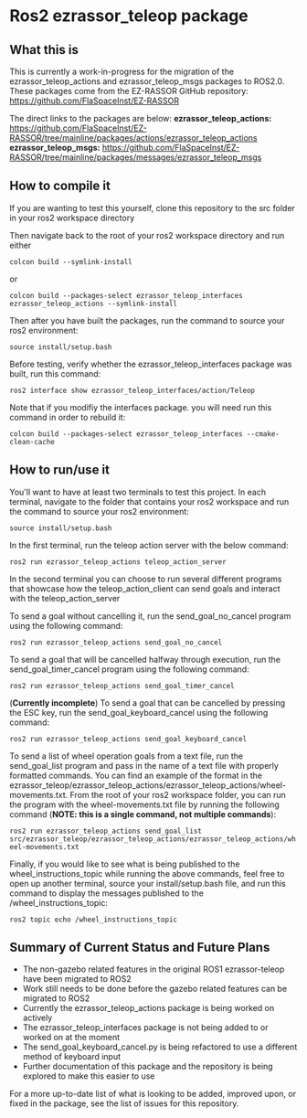 # Ros2 ezrassor_teleop package

## What this is  

This is currently a work-in-progress for the migration of the ezrassor_teleop_actions and ezrassor_teleop_msgs packages to ROS2.0.  
These packages come from the EZ-RASSOR GitHub repository: <https://github.com/FlaSpaceInst/EZ-RASSOR>  

The direct links to the packages are below:
**ezrassor_teleop_actions:** <https://github.com/FlaSpaceInst/EZ-RASSOR/tree/mainline/packages/actions/ezrassor_teleop_actions>  
**ezrassor_teleop_msgs:** <https://github.com/FlaSpaceInst/EZ-RASSOR/tree/mainline/packages/messages/ezrassor_teleop_msgs>  

## How to compile it

If you are wanting to test this yourself, clone this repository to the src folder in your ros2 workspace directory

Then navigate back to the root of your ros2 workspace directory and run either

`colcon build --symlink-install`

or

`colcon build --packages-select ezrassor_teleop_interfaces ezrassor_teleop_actions --symlink-install`  

Then after you have built the packages, run the command to source your ros2 environment:

`source install/setup.bash`

Before testing, verify whether the ezrassor_teleop_interfaces package was built, run this command:

`ros2 interface show ezrassor_teleop_interfaces/action/Teleop`  

Note that if you modifiy the interfaces package. you will need run this command in order to rebuild it:  

`colcon build --packages-select ezrassor_teleop_interfaces --cmake-clean-cache`  

## How to run/use it

You'll want to have at least two terminals to test this project. In each terminal, navigate to the folder that contains your ros2 workspace and run the command to source your ros2 environment:

`source install/setup.bash`

In the first terminal, run the teleop action server with the below command:

`ros2 run ezrassor_teleop_actions teleop_action_server`  

In the second terminal you can choose to run several different programs that showcase how the teleop_action_client can send goals  and interact with the teleop_action_server

To send a goal without cancelling it, run the send_goal_no_cancel program using the following command:
 
`ros2 run ezrassor_teleop_actions send_goal_no_cancel`

To send a goal that will be cancelled halfway through execution, run the send_goal_timer_cancel program using the following command:
 
`ros2 run ezrassor_teleop_actions send_goal_timer_cancel`  

(**Currently incomplete**) To send a goal that can be cancelled by pressing the ESC key, run the send_goal_keyboard_cancel using the following command:

`ros2 run ezrassor_teleop_actions send_goal_keyboard_cancel`  

To send a list of wheel operation goals from a text file, run the send_goal_list program and pass in the name of a text file with properly formatted commands. You can find an example of the format in the ezrassor_teleop/ezrassor_teleop_actions/ezrassor_teleop_actions/wheel-movements.txt. From the root of your ros2 workspace folder, you can run the program with the wheel-movements.txt file by running the following command (**NOTE: this is a single command, not multiple commands**):

`ros2 run ezrassor_teleop_actions send_goal_list src/ezrassor_teleop/ezrassor_teleop_actions/ezrassor_teleop_actions/wheel-movements.txt`

Finally, if you would like to see what is being published to the wheel_instructions_topic while running the above commands, feel free to open up another terminal, source your install/setup.bash file, and run this command to display the messages published to the /wheel_instructions_topic:

`ros2 topic echo /wheel_instructions_topic`  

## Summary of Current Status and Future Plans

* The non-gazebo related features in the original ROS1 ezrassor-teleop have been migrated to ROS2  
* Work still needs to be done before the gazebo related features can be migrated to ROS2
* Currently the ezrassor_teleop_actions package is being worked on actively
* The ezrassor_teleop_interfaces package is not being added to or worked on at the moment
* The send_goal_keyboard_cancel.py is being refactored to use a different method of keyboard input
* Further documentation of this package and the repository is being explored to make this easier to use

For a more up-to-date list of what is looking to be added, improved upon, or fixed in the package, see the list of issues for this repository.
